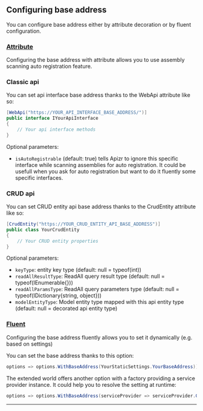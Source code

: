 ﻿## Configuring base address

You can configure base address either by attribute decoration or by fluent configuration.

### [Attribute](#tab/tabid-attribute)

Configuring the base address with attribute allows you to use assembly scanning auto registration feature.

### Classic api

You can set api interface base address thanks to the WebApi attribute like so:

```csharp
[WebApi("https://YOUR_API_INTERFACE_BASE_ADDRESS/")]
public interface IYourApiInterface
{
    // Your api interface methods
}
```

Optional parameters:
- ```isAutoRegistrable``` (default: true) tells Apizr to ignore this specific interface while scanning assemblies for auto registration. 
It could be usefull when you ask for auto registration but want to do it fluently some specific interfaces.

### CRUD api

You can set CRUD entity api base address thanks to the CrudEntity attribute like so:

```csharp
[CrudEntity("https://YOUR_CRUD_ENTITY_API_BASE_ADDRESS")]
public class YourCrudEntity
{
    // Your CRUD entity properties
}
```

Optional parameters:
- ```keyType```: entity key type (default: null = typeof(int))
- ```readAllResultType```: ReadAll query result type  (default: null = typeof(IEnumerable{}))
- ```readAllParamsType```: ReadAll query parameters type  (default: null = typeof(IDictionary{string, object}))
- ```modelEntityType```: Model entity type mapped with this api entity type (default: null = decorated api entity type)


### [Fluent](#tab/tabid-fluent)

Configuring the base address fluently allows you to set it dynamically (e.g. based on settings)

You can set the base address thanks to this option:

```csharp
options => options.WithBaseAddress(YourStaticSettings.YourBaseAddress))
```

The extended world offers another option with a factory providing a service provider instance.
It could help you to resolve the setting at runtime:

```csharp
options => options.WithBaseAddress(serviceProvider => serviceProvider.GetRequiredService<IYourSettingsService>().YourBaseAddress))
```

***